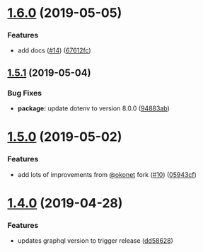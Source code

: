 # [1.6.0](https://github.com/braposo/figma-graphql/compare/v1.5.1...v1.6.0) (2019-05-05)


### Features

* add docs ([#14](https://github.com/braposo/figma-graphql/issues/14)) ([67612fc](https://github.com/braposo/figma-graphql/commit/67612fc))

## [1.5.1](https://github.com/braposo/figma-graphql/compare/v1.5.0...v1.5.1) (2019-05-04)

### Bug Fixes

-   **package:** update dotenv to version 8.0.0 ([94883ab](https://github.com/braposo/figma-graphql/commit/94883ab))

# [1.5.0](https://github.com/braposo/figma-graphql/compare/v1.4.0...v1.5.0) (2019-05-02)

### Features

-   add lots of improvements from [@okonet](https://github.com/okonet) fork ([#10](https://github.com/braposo/figma-graphql/issues/10)) ([05943cf](https://github.com/braposo/figma-graphql/commit/05943cf))

# [1.4.0](https://github.com/braposo/figma-graphql/compare/v1.3.0...v1.4.0) (2019-04-28)

### Features

-   updates graphql version to trigger release ([dd58628](https://github.com/braposo/figma-graphql/commit/dd58628))
